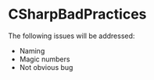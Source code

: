 # CSharpBadPractices
The following issues will be addressed:
- Naming
- Magic numbers
- Not obvious bug
